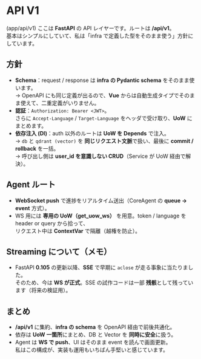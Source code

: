 # API V1
(app/api/v1)
ここは **FastAPI** の API レイヤーです。ルートは **/api/v1**。  
基本はシンプルにしていて、私は「infra で定義した型をそのまま使う」方針にしています。

## 方針
- **Schema**：request / response は **infra の Pydantic schema** をそのまま使います。  
  → OpenAPI にも同じ定義が出るので、**Vue** からは自動生成タイプでそのまま使えて、二重定義がいりません。
- **認証**：`Authorization: Bearer <JWT>`。  
  さらに `Accept-Language` / `Target-Language` をヘッダで受け取り、**UoW** にまとめます。
- **依存注入 (DI)**：auth 以外のルートは **UoW を Depends** で注入。  
  → `db` と `qdrant (vector)` を **同じリクエスト文脈**で扱い、最後に **commit / rollback** を一括。  
  → 呼び出し側は **user_id を意識しない CRUD**（Service が UoW 経由で解決）。

## Agent ルート
- **WebSocket push** で進捗をリアルタイム送出（CoreAgent の **queue → event** 方式）。  
- WS 用には **専用の UoW（get_uow_ws）** を用意。token / language を header or query から拾って、  
  リクエスト中は **ContextVar** で隔離（越権を防止）。

## Streaming について（メモ）
- FastAPI **0.105** の更新以降、**SSE** で早期に `aclose` が走る事象に当たりました。  
  そのため、今は **WS が正式**。SSE の試作コードは一部 **残骸**として残っています（将来の検証用）。

## まとめ
- **/api/v1** に集約、**infra の schema** を OpenAPI 経由で前後共通化。  
- 依存は **UoW 一箇所**にまとめ、DB と Vector を **同時に安全**に扱う。  
- Agent は **WS で push**、UI はそのまま event を読んで画面更新。  
私はこの構成が、実装も運用もいちばん手堅いと感じています。
